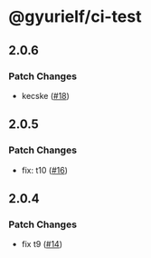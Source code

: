 # @gyurielf/ci-test

## 2.0.6

### Patch Changes

-   kecske ([#18](https://github.com/gyurielf/ci-test/pull/18))

## 2.0.5

### Patch Changes

-   fix: t10 ([#16](https://github.com/gyurielf/ci-test/pull/16))

## 2.0.4

### Patch Changes

-   fix t9 ([#14](https://github.com/gyurielf/ci-test/pull/14))
